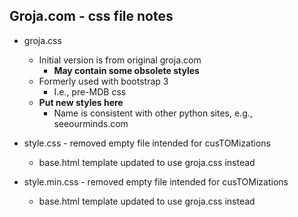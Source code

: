 
## Groja.com - css file notes

- groja.css
  - Initial version is from original groja.com
    - **May contain some obsolete styles**
  - Formerly used with bootstrap 3
    - I.e., pre-MDB css
  - **Put new styles here**
    - Name is consistent with other python sites, e.g., seeourminds.com

- style.css - removed empty file intended for cusTOMizations
  - base.html template updated to use groja.css instead
- style.min.css - removed empty file intended for cusTOMizations
  - base.html template updated to use groja.css instead

